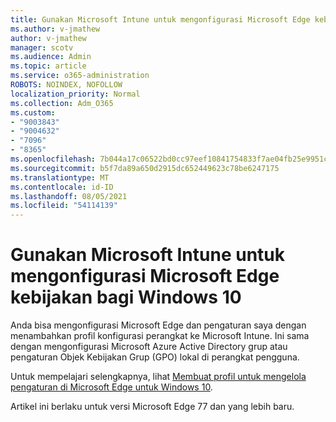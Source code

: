 ```yaml
---
title: Gunakan Microsoft Intune untuk mengonfigurasi Microsoft Edge kebijakan bagi Windows 10
ms.author: v-jmathew
author: v-jmathew
manager: scotv
ms.audience: Admin
ms.topic: article
ms.service: o365-administration
ROBOTS: NOINDEX, NOFOLLOW
localization_priority: Normal
ms.collection: Adm_O365
ms.custom:
- "9003843"
- "9004632"
- "7096"
- "8365"
ms.openlocfilehash: 7b044a17c06522bd0cc97eef10841754833f7ae04fb25e9951c1d9df7e93f6f9
ms.sourcegitcommit: b5f7da89a650d2915dc652449623c78be6247175
ms.translationtype: MT
ms.contentlocale: id-ID
ms.lasthandoff: 08/05/2021
ms.locfileid: "54114139"
---
```

# <a name="use-microsoft-intune-to-configure-microsoft-edge-policy-settings-for-windows-10"></a>Gunakan Microsoft Intune untuk mengonfigurasi Microsoft Edge kebijakan bagi Windows 10

Anda bisa mengonfigurasi Microsoft Edge dan pengaturan saya dengan menambahkan profil konfigurasi perangkat ke Microsoft Intune. Ini sama dengan mengonfigurasi Microsoft Azure Active Directory grup atau pengaturan Objek Kebijakan Grup (GPO) lokal di perangkat pengguna.

Untuk mempelajari selengkapnya, lihat [Membuat profil untuk mengelola pengaturan di Microsoft Edge untuk Windows 10](https://go.microsoft.com/fwlink/?linkid=2133700).

Artikel ini berlaku untuk versi Microsoft Edge 77 dan yang lebih baru.
